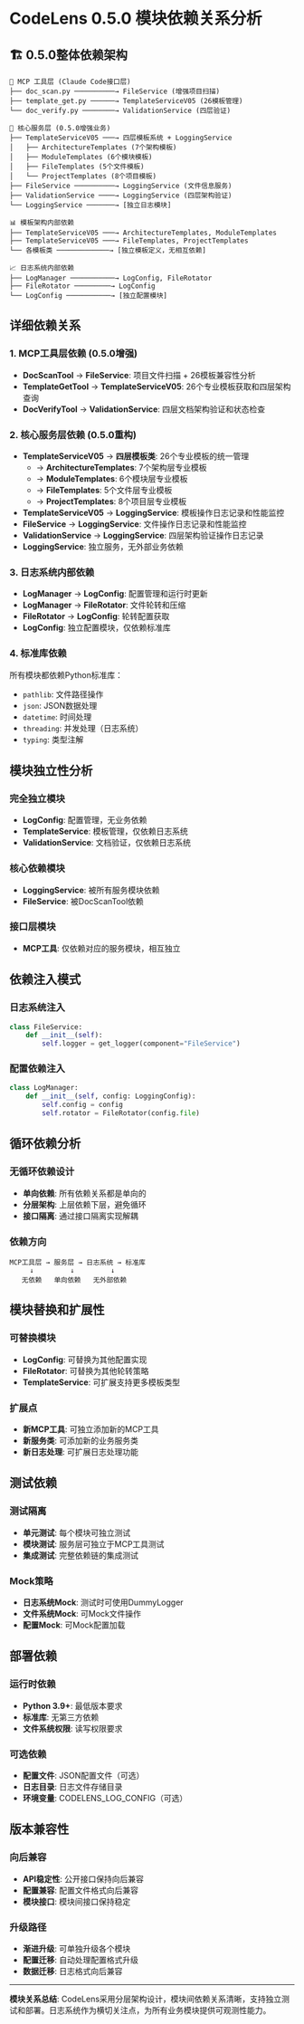 
# CodeLens 0.5.0 模块依赖关系分析

## 🏗️ 0.5.0整体依赖架构

```
🔧 MCP 工具层 (Claude Code接口层)
├── doc_scan.py ──────────→ FileService (增强项目扫描)
├── template_get.py ──────→ TemplateServiceV05 (26模板管理)
└── doc_verify.py ────────→ ValidationService (四层验证)

🚀 核心服务层 (0.5.0增强业务)
├── TemplateServiceV05 ───→ 四层模板系统 + LoggingService
│   ├── ArchitectureTemplates (7个架构模板)
│   ├── ModuleTemplates (6个模块模板)
│   ├── FileTemplates (5个文件模板)
│   └── ProjectTemplates (8个项目模板)
├── FileService ──────────→ LoggingService (文件信息服务)
├── ValidationService ────→ LoggingService (四层架构验证)
└── LoggingService ───────→ [独立日志模块]

📊 模板架构内部依赖
├── TemplateServiceV05 ───→ ArchitectureTemplates, ModuleTemplates
├── TemplateServiceV05 ───→ FileTemplates, ProjectTemplates
└── 各模板类 ─────────────→ [独立模板定义，无相互依赖]

📈 日志系统内部依赖
├── LogManager ───────────→ LogConfig, FileRotator
├── FileRotator ─────────→ LogConfig
└── LogConfig ───────────→ [独立配置模块]
```

## 详细依赖关系

### 1. MCP工具层依赖 (0.5.0增强)
- **DocScanTool** → **FileService**: 项目文件扫描 + 26模板兼容性分析
- **TemplateGetTool** → **TemplateServiceV05**: 26个专业模板获取和四层架构查询
- **DocVerifyTool** → **ValidationService**: 四层文档架构验证和状态检查

### 2. 核心服务层依赖 (0.5.0重构)
- **TemplateServiceV05** → **四层模板类**: 26个专业模板的统一管理
  - → **ArchitectureTemplates**: 7个架构层专业模板
  - → **ModuleTemplates**: 6个模块层专业模板  
  - → **FileTemplates**: 5个文件层专业模板
  - → **ProjectTemplates**: 8个项目层专业模板
- **TemplateServiceV05** → **LoggingService**: 模板操作日志记录和性能监控
- **FileService** → **LoggingService**: 文件操作日志记录和性能监控
- **ValidationService** → **LoggingService**: 四层架构验证操作日志记录
- **LoggingService**: 独立服务，无外部业务依赖

### 3. 日志系统内部依赖
- **LogManager** → **LogConfig**: 配置管理和运行时更新
- **LogManager** → **FileRotator**: 文件轮转和压缩
- **FileRotator** → **LogConfig**: 轮转配置获取
- **LogConfig**: 独立配置模块，仅依赖标准库

### 4. 标准库依赖
所有模块都依赖Python标准库：
- `pathlib`: 文件路径操作
- `json`: JSON数据处理
- `datetime`: 时间处理
- `threading`: 并发处理（日志系统）
- `typing`: 类型注解

## 模块独立性分析

### 完全独立模块
- **LogConfig**: 配置管理，无业务依赖
- **TemplateService**: 模板管理，仅依赖日志系统
- **ValidationService**: 文档验证，仅依赖日志系统

### 核心依赖模块
- **LoggingService**: 被所有服务模块依赖
- **FileService**: 被DocScanTool依赖

### 接口层模块
- **MCP工具**: 仅依赖对应的服务模块，相互独立

## 依赖注入模式

### 日志系统注入
```python
class FileService:
    def __init__(self):
        self.logger = get_logger(component="FileService")
```

### 配置依赖注入
```python
class LogManager:
    def __init__(self, config: LoggingConfig):
        self.config = config
        self.rotator = FileRotator(config.file)
```

## 循环依赖分析

### 无循环依赖设计
- **单向依赖**: 所有依赖关系都是单向的
- **分层架构**: 上层依赖下层，避免循环
- **接口隔离**: 通过接口隔离实现解耦

### 依赖方向
```
MCP工具层 → 服务层 → 日志系统 → 标准库
     ↓         ↓         ↓
   无依赖   单向依赖   无外部依赖
```

## 模块替换和扩展性

### 可替换模块
- **LogConfig**: 可替换为其他配置实现
- **FileRotator**: 可替换为其他轮转策略
- **TemplateService**: 可扩展支持更多模板类型

### 扩展点
- **新MCP工具**: 可独立添加新的MCP工具
- **新服务类**: 可添加新的业务服务类
- **新日志处理**: 可扩展日志处理功能

## 测试依赖

### 测试隔离
- **单元测试**: 每个模块可独立测试
- **模块测试**: 服务层可独立于MCP工具测试
- **集成测试**: 完整依赖链的集成测试

### Mock策略
- **日志系统Mock**: 测试时可使用DummyLogger
- **文件系统Mock**: 可Mock文件操作
- **配置Mock**: 可Mock配置加载

## 部署依赖

### 运行时依赖
- **Python 3.9+**: 最低版本要求
- **标准库**: 无第三方依赖
- **文件系统权限**: 读写权限要求

### 可选依赖
- **配置文件**: JSON配置文件（可选）
- **日志目录**: 日志文件存储目录
- **环境变量**: CODELENS_LOG_CONFIG（可选）

## 版本兼容性

### 向后兼容
- **API稳定性**: 公开接口保持向后兼容
- **配置兼容**: 配置文件格式向后兼容
- **模块接口**: 模块间接口保持稳定

### 升级路径
- **渐进升级**: 可单独升级各个模块
- **配置迁移**: 自动处理配置格式升级
- **数据迁移**: 日志格式向后兼容

---

**模块关系总结**: CodeLens采用分层架构设计，模块间依赖关系清晰，支持独立测试和部署。日志系统作为横切关注点，为所有业务模块提供可观测性能力。
